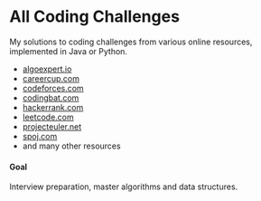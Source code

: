 # All Coding Challenges

My solutions to coding challenges from various online resources, implemented in Java or Python.

* [algoexpert.io](https://www.algoexpert.io/)
* [careercup.com](https://www.careercup.com/)
* [codeforces.com](https://codeforces.com/)
* [codingbat.com](https://codingbat.com/)
* [hackerrank.com](https://www.hackerrank.com/)
* [leetcode.com](https://leetcode.com/)
* [projecteuler.net](https://projecteuler.net/)
* [spoj.com](https://www.spoj.com/)
* and many other resources

#### Goal

Interview preparation, master algorithms and data structures.
